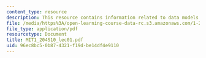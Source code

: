 ```yaml
---
content_type: resource
description: This resource contains information related to data models.
file: /media/https%3A/open-learning-course-data-rc.s3.amazonaws.com/1-204-computer-algorithms-in-systems-engineering-spring-2010/96ec8bc50b874321f19dbe14df4e9110_MIT1_204S10_lec01.pdf
file_type: application/pdf
resourcetype: Document
title: MIT1_204S10_lec01.pdf
uid: 96ec8bc5-0b87-4321-f19d-be14df4e9110
---
```

